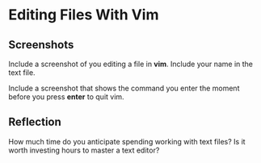 # Editing Files With Vim

## Screenshots

Include a screenshot of you editing a file in **vim**. Include your name in the text file.

Include a screenshot that shows the command you enter the moment before you press **enter** to quit vim.

## Reflection

How much time do you anticipate spending working with text files? Is it worth investing hours to master a text editor?

